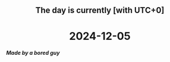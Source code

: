 <h2 align=center>The day is currently [with UTC+0]</h2>
<h1 align=center><!--TIME BEGIN-->2024-12-05<!--TIME END--></h1>
<h5>Made by a bored guy</h5>
